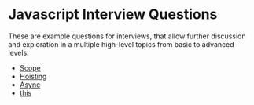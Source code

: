 # Javascript Interview Questions

These are example questions for interviews, that allow further discussion and exploration in a multiple high-level topics from basic to advanced levels.

* [Scope](scope/README.md)
* [Hoisting](hoisting/README.md)
* [Async](async/README.md)
* [this](this/README.md)
